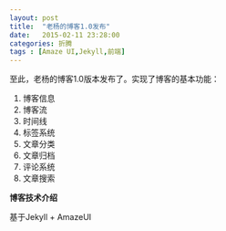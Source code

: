 ```yaml
---
layout: post
title:  "老杨的博客1.0发布"
date:   2015-02-11 23:28:00
categories: 折腾
tags : [Amaze UI,Jekyll,前端]
---
```


至此，老杨的博客1.0版本发布了。实现了博客的基本功能：

 1. 博客信息
 2. 博客流
 3. 时间线
 3. 标签系统
 4. 文章分类
 5. 文章归档
 6. 评论系统
 7. 文章搜索
 
<!-- more -->

**博客技术介绍**

基于Jekyll + AmazeUI
